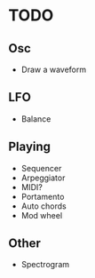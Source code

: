 # TODO

## Osc

- Draw a waveform

## LFO

- Balance

## Playing

- Sequencer
- Arpeggiator
- MIDI?
- Portamento
- Auto chords
- Mod wheel

## Other

- Spectrogram
